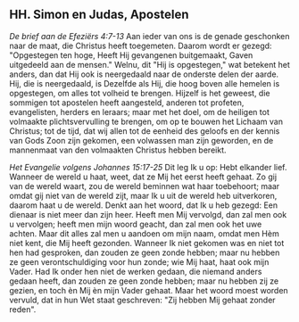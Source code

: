 ## HH. Simon en Judas, Apostelen

*De brief aan de Efeziërs 4:7-13*
Aan ieder van ons is de genade geschonken naar de maat, die Christus heeft toegemeten. Daarom wordt er gezegd: "Opgestegen ten hoge, Heeft Hij gevangenen buitgemaakt, Gaven uitgedeeld aan de mensen." Welnu, dit "Hij is opgestegen," wat betekent het anders, dan dat Hij ook is neergedaald naar de onderste delen der aarde. Hij, die is neergedaald, is Dezelfde als Hij, die hoog boven alle hemelen is opgestegen, om alles tot volheid te brengen. Hijzelf is het geweest, die sommigen tot apostelen heeft aangesteld, anderen tot profeten, evangelisten, herders en leraars; maar met het doel, om de heiligen tot volmaakte plichtsvervulling te brengen, om op te bouwen het Lichaam van Christus; tot de tijd, dat wij allen tot de eenheid des geloofs en der kennis van Gods Zoon zijn gekomen, een volwassen man zijn geworden, en de mannenmaat van den volmaakten Christus hebben bereikt. 

*Het Evangelie volgens Johannes 15:17-25*
Dit leg Ik u op: Hebt elkander lief. Wanneer de wereld u haat, weet, dat ze Mij het eerst heeft gehaat. Zo gij van de wereld waart, zou de wereld beminnen wat haar toebehoort; maar omdat gij niet van de wereld zijt, maar Ik u uit de wereld heb uitverkoren, daarom haat u de wereld. Denkt aan het woord, dat Ik u heb gezegd: Een dienaar is niet meer dan zijn heer. Heeft men Mij vervolgd, dan zal men ook u vervolgen; heeft men mijn woord geacht, dan zal men ook het uwe achten. Maar dit alles zal men u aandoen om mijn naam, omdat men Hèm niet kent, die Mij heeft gezonden. Wanneer Ik niet gekomen was en niet tot hen had gesproken, dan zouden ze geen zonde hebben; maar nu hebben ze geen verontschuldiging voor hun zonde; wie Mij haat, haat ook mijn Vader. Had Ik onder hen niet de werken gedaan, die niemand anders gedaan heeft, dan zouden ze geen zonde hebben; maar nu hebben zij ze gezien, en toch èn Mij èn mijn Vader gehaat. Maar het woord moest worden vervuld, dat in hun Wet staat geschreven: "Zij hebben Mij gehaat zonder reden". 

